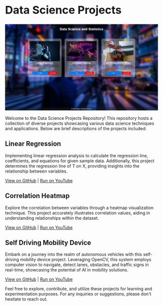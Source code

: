 <p align="center">
  <h1 style="font-size: 36px;"><b>Data Science Projects</b></h1>
</p>

![Data Science Projects](read.png)

Welcome to the Data Science Projects Repository! This repository hosts a collection of diverse projects showcasing various data science techniques and applications. Below are brief descriptions of the projects included:

## Linear Regression
Implementing linear regression analysis to calculate the regression line, coefficients, and equations for given sample data. Additionally, this project determines the regression line of T on X, providing insights into the relationship between variables.

[View on GitHub](link_to_github_linear_regression) | [Run on YouTube](https://www.youtube.com/@07Sushant.)

## Correlation Heatmap
Explore the correlation between variables through a heatmap visualization technique. This project accurately illustrates correlation values, aiding in understanding relationships within the dataset.

[View on GitHub](link_to_github_correlation_heatmap) | [Run on YouTube](https://www.youtube.com/@07Sushant.)

## Self Driving Mobility Device
Embark on a journey into the realm of autonomous vehicles with this self-driving mobility device project. Leveraging OpenCV, this system employs computer vision to navigate, detect lanes, obstacles, and traffic signs in real-time, showcasing the potential of AI in mobility solutions.

[View on GitHub](link_to_github_self_driving_mobility_device) | [Run on YouTube](https://www.youtube.com/@07Sushant.)

Feel free to explore, contribute, and utilize these projects for learning and experimentation purposes. For any inquiries or suggestions, please don't hesitate to reach out.
